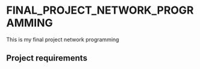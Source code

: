 # FINAL_PROJECT_NETWORK_PROGRAMMING
This is my final project network programming 

## Project requirements 
